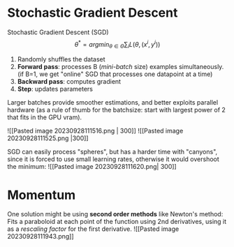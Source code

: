 # Stochastic Gradient Descent
Stochastic Gradient Descent (SGD)
$$\theta^{*}=argmin_{\theta \in \Theta} \sum_{i}L(\theta,(x^{i}, y^i)) $$
1) Randomly shuffles the dataset
2) **Forward pass**: processes B  (_mini-batch_ size) examples simultaneously. (if B=1, we get "online" SGD that processes one datapoint at a time)
3) **Backward pass**: computes gradient
4) **Step**: updates parameters 

Larger batches provide smoother estimations, and better exploits parallel hardware (as a rule of thumb for the batchsize: start with largest power of 2 that fits in the GPU vram).

![[Pasted image 20230928111516.png | 300]]
![[Pasted image 20230928111525.png |300]]

SGD can easily process "spheres", but has a harder time with "canyons", since it is forced to use small learning rates, otherwise it would overshoot the minimum:
![[Pasted image 20230928111620.png| 300]]
# Momentum
One solution might be using **second order methods** like Newton's method:
Fits a paraboloid at each point of the function using 2nd derivatives, using it as a _rescaling factor_ for the first derivative.
![[Pasted image 20230928111943.png]]
